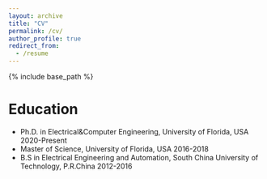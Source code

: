 ```yaml
---
layout: archive
title: "CV"
permalink: /cv/
author_profile: true
redirect_from:
  - /resume
---
```


{% include base_path %}

Education
======
* Ph.D. in Electrical&Computer Engineering, University of Florida, USA 2020-Present
* Master of Science, University of Florida, USA 2016-2018
* B.S in Electrical Engineering and Automation, South China University of Technology, P.R.China 2012-2016 
